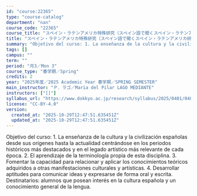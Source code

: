 ```yaml
---
id: "course:22365"
type: "course-catalog"
department: "nan"
course_code: "22365"
course_title: "スペイン・ラテンアメリカ特殊研究（スペイン語で聞くスペイン・ラテンアメリカ研究a） ／SPECIAL TOPICS ON SPAIN AND LATIN AMERICA: SPANISH AND LATIN AMERICAN STUDIES IN SPANISH (a)"
title: "スペイン・ラテンアメリカ特殊研究（スペイン語で聞くスペイン・ラテンアメリカ研究a） ／SPECIAL TOPICS ON SPAIN AND LATIN AMERICA: SPANISH AND LATIN AMERICAN STUDIES IN SPANISH (a)"
summary: "Objetivo del curso: 1. La enseñanza de la cultura y la civilización españolas desde sus orígenes hasta la actualidad cen…"
tags: []
campus: ""
term: ""
period: "月3／Mon 3"
course_type: "春学期／Spring"
credits: 2
year: "2025年度／2025 Academic Year 春学期／SPRING SEMESTER"
main_instructor: "Ｐ．ラゴ／Maria del Pilar LAGO MEDIANTE"
instructors: ["[]"]
syllabus_url: "https://www.dokkyo.ac.jp/research/syllabus/2025/0401/0401_22365_ja_JP.html"
license: "CC-BY-4.0"
version:
  created_at: "2025-10-29T12:47:51.635451Z"
  updated_at: "2025-10-29T12:47:51.635451Z"
---
```

Objetivo del curso: 1. La enseñanza de la cultura y la civilización españolas desde sus orígenes hasta la actualidad centrándose en los periodos históricos más destacados y en el legado artístico más relevante de cada época. 2. El aprendizaje de la terminología propia de esta disciplina. 3. Fomentar la capacidad para relacionar y aplicar los conocimientos teóricos adquiridos a otras manifestaciones culturales y artísticas. 4. Desarrollar aptitudes para comunicar ideas y expresarse de forma oral y escrita. Destinatarios: alumnos que posean interés en la cultura española y un conocimiento general de la lengua.
